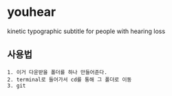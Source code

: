 # youhear
kinetic typographic subtitle for people with hearing loss

## 사용법

    1. 이거 다운받을 폴더를 하나 만들어준다.
    2. terminal로 들어가서 cd를 통해 그 폴더로 이동
    3. git 
